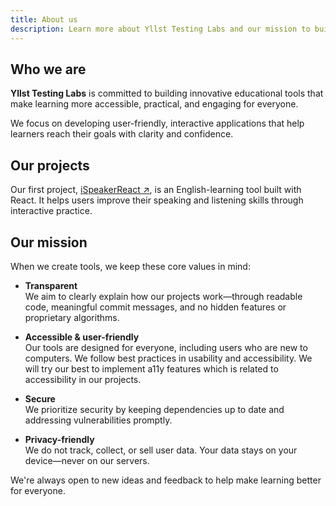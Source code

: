 ```yaml
---
title: About us
description: Learn more about Yllst Testing Labs and our mission to build accessible educational tools.
---
```


## Who we are

**Yllst Testing Labs** is committed to building innovative educational tools that make learning more accessible, practical, and engaging for everyone.

We focus on developing user-friendly, interactive applications that help learners reach their goals with clarity and confidence.

## Our projects

Our first project, [iSpeakerReact ↗](https://github.com/yllst-testing-labs/ispeakerreact), is an English-learning tool built with React. It helps users improve their speaking and listening skills through interactive practice.

## Our mission

When we create tools, we keep these core values in mind:

- **Transparent**  
  We aim to clearly explain how our projects work—through readable code, meaningful commit messages, and no hidden features or proprietary algorithms.

- **Accessible & user-friendly**  
  Our tools are designed for everyone, including users who are new to computers. We follow best practices in usability and accessibility. We will try our best to implement a11y features which is related to accessibility in our projects.

- **Secure**  
  We prioritize security by keeping dependencies up to date and addressing vulnerabilities promptly.

- **Privacy-friendly**  
  We do not track, collect, or sell user data. Your data stays on your device—never on our servers.

We're always open to new ideas and feedback to help make learning better for everyone.
